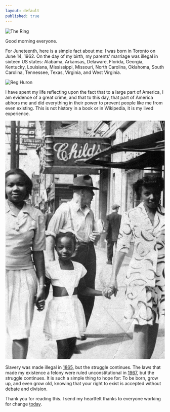 ```yaml
---
layout: default
published: true
---
```


![The Ring](/assets/images/juneteenth/the-ring.jpeg)

Good morning everyone.

For Juneteenth, here is a simple fact about me: I was born in Toronto on June 14, 1962. On the day of my birth, my parents’ marriage was illegal in sixteen US states: Alabama, Arkansas, Delaware, Florida, Georgia, Kentucky, Louisiana, Mississippi, Missouri, North Carolina, Oklahoma, South Carolina, Tennessee, Texas, Virginia, and West Virginia.

![Reg Huron](/assets/images/juneteenth/reg-huron.jpeg)

I have spent my life reflecting upon the fact that to a large part of America, I am evidence of a great crime, and that to this day, that part of America abhors me and did everything in their power to prevent people like me from even existing. This is not history in a book or in Wikipedia, it is my lived experience.

![Evy Gwen Lois](../assets/images/juneteenth/evy-gwen-lois.jpeg)

Slavery was made illegal in [1865], but the struggle continues. The laws that made my existence a felony were ruled unconstitutional in [1967], but the struggle continues. It is such a simple thing to hope for: To be born, grow up, and even grow old, knowing that your right to exist is accepted without debate and division.

[1865]: https://en.wikipedia.org/wiki/Thirteenth_Amendment_to_the_United_States_Constitution
[1967]: https://en.wikipedia.org/wiki/Loving_v._Virginia

Thank you for reading this. I send my heartfelt thanks to everyone working for change [today][juneteenth].

[juneteenth]: https://en.wikipedia.org/wiki/Juneteenth
